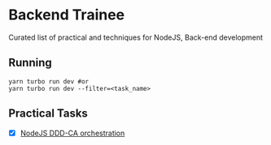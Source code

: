 # Backend Trainee

Curated list of practical and techniques for NodeJS, Back-end development

## Running

```shell
yarn turbo run dev #or
yarn turbo run dev --filter=<task_name>
```

## Practical Tasks

- [x] [NodeJS DDD-CA orchestration](apps/node-ddd-ca)
